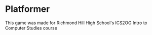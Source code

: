 # Platformer

This game was made for Richmond Hill High School's ICS2OG Intro to Computer Studies course
